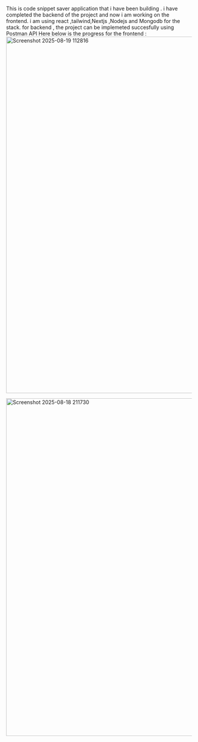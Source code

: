 This is code snippet saver application that i have been building . i have completed the backend of the project and now i am working on the frontend. 
i am using react ,tailwind,Nextjs ,Nodejs and Mongodb for the stack.
for backend , the project can be implemeted succesfully using Postman API
Here below is the progress for the frontend : 
<img width="1917" height="967" alt="Screenshot 2025-08-19 112816" src="https://github.com/user-attachments/assets/3beab46f-5518-40bb-b7c2-981fc26c9b8a" />

<img width="1872" height="916" alt="Screenshot 2025-08-18 211730" src="https://github.com/user-attachments/assets/a3b13bf5-44ec-4440-bff5-ef3d56389198" />
